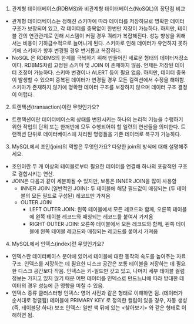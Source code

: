 1. 관계형 데이터베이스(RDBMS)와 비관계형 데이터베이스(NoSQL)의 장단점 비교

- 관게형 데이터베이스는 정해진 스키마에 따라 데이터를 저장하므로 명확한 데이터 구조가 보장되어 있고, 각 데이터를 중복없이 한번만 저장이 가능하다.
  하지만, 테이블 간의 연관관계로 인해 시스템이 커질 경우 쿼리가 복잡해진다. 성능 향상을 위해서는 비용이 기하급수적으로 늘어나게 된다.
  스키마로 인해 데이터가 유연하지 못하기에 스키마가 향후 변경될 경우 번거롭고 복잡하다.
- NoSQL 은 RDBMS의 한계를 극복하기 위해 만들어진 새로운 형태의 데이터저장소이다. RDBMS처럼 고정된 스키마 및 JOIN 이 존재하지 않음.
  언제든 저장된 데이터 조정이 가능하다. 스키마 변경이나 ALERT 등이 필요 없음.
  하지만, 데이터 중복이 발생할 수 있으며 중복된 데이터가 변경될 경우 모든 컬렉션에서 수정을 해야함.
  스키마가 존재하지 않기에 명확한 데이터 구조를 보장하지 않으며 데이터 구조 결정이 어렵다.

2. 트랜잭션(transaction)이란 무엇인가요?

- 트랜잭션이란 데이터베이스의 상태를 변환시키는 하나의 논리적 기능을 수행하기 위한 작업의 단위 또는 한꺼번에 모두 수행되어야 할 일련의 연산들을 의미한다. 
  트랜잭션 단위로 데이터베이스에 처리된 명령들을 기존 데이터로 복구가 가능하다.

3. MySQL에서 조인(join)의 역할은 무엇인가요? 다양한 join의 방식에 대해 설명해주세요.

- 조인이란 두 개 이상의 테이블로부터 필요한 데이터를 연결해 하나의 포괄적인 구조로 결합시키는 연산.
- JOIN은 다음과 같이 세분화될 수 있지만, 보통은 INNER JOIN을 많이 사용함
  - INNER JOIN (일반적인 JOIN): 두 테이블에 해당 필드값이 매칭되는 (두 테이블의 모든 필드로 구성된) 레코드만 가져옴
  - OUTER JOIN
    - LEFT OUTER JOIN: 왼쪽 테이블에서 모든 레코드와 함께, 오른쪽 테이블에 왼쪽 테이블 레코드와 매칭되는 레코드를 붙여서 가져옴
    - RIGHT OUTER JOIN: 오른쪽 테이블에서 모든 레코드와 함께, 왼쪽 테이블에 왼쪽 테이블 레코드와 매칭되는 레코드를 붙여서 가져옴

4. MySQL에서 인덱스(index)란 무엇인가요?

- 인덱스란 데이터베이스 분야에 있어서 테이블에 대한 동작의 속도를 높여주는 자료 구조.
  인덱스를 저장하는 데 필요한 디스크 공간은 보통 테이블을 저장하는 데 필요한 디스크 공간보다 작음.
  인덱스는 키-필드만 갖고 있고, 나머지 세부 테이블 컬럼 정보는 가지고 있지 않기 때문 어떤 데이터를 인덱스로 만드느냐에 따라 방대한 데이터의 경우 성능에 큰 영향을 미칠 수 있음.
- 인덱스 종류
  클러스터형 인덱스: 영어 사전과 같은 형태로 이해하면 됨. (데이터가 순서대로 정렬됨)
  테이블에 PRIMARY KEY 로 정의한 컬럼이 있을 경우, 자동 생성 (즉, 테이블당 하나) 보조 인덱스: 일반 책 뒤에 있는 <찾아보기> 와 같은 형태로 이해하면 됨.
